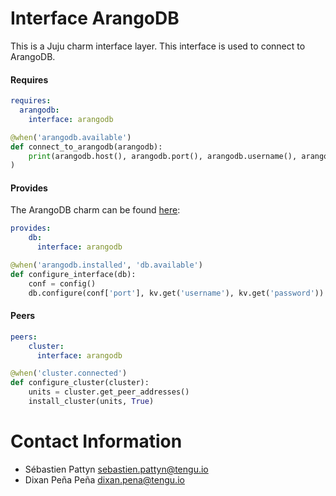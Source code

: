 # Interface ArangoDB

 This is a Juju charm interface layer. This interface is used to
 connect to ArangoDB.

#### Requires

```yaml
requires:
  arangodb:
    interface: arangodb
```

```python
@when('arangodb.available')
def connect_to_arangodb(arangodb):
    print(arangodb.host(), arangodb.port(), arangodb.username(), arangodb.password())
)

```

#### Provides

The ArangoDB charm can be found [here](https://jujucharms.com/u/tengu-team/arangodb/):

```yaml
provides:
    db:
      interface: arangodb
```

```python
@when('arangodb.installed', 'db.available')
def configure_interface(db):
    conf = config()
    db.configure(conf['port'], kv.get('username'), kv.get('password'))
```

#### Peers


```yaml
peers:
    cluster:
      interface: arangodb
```

```python
@when('cluster.connected')
def configure_cluster(cluster):
    units = cluster.get_peer_addresses()
    install_cluster(units, True)
```

# Contact Information

 - Sébastien Pattyn <sebastien.pattyn@tengu.io>
 - Dixan Peña Peña <dixan.pena@tengu.io> 
